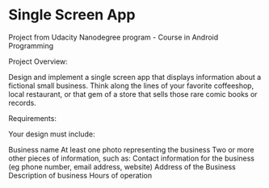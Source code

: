 # Single Screen App
Project from Udacity Nanodegree program - Course in Android Programming

Project Overview:

Design and implement a single screen app that displays information about a fictional small business. Think along the lines of your favorite coffeeshop, local restaurant, or that gem of a store that sells those rare comic books or records.

Requirements:

Your design must include:

Business name
At least one photo representing the business
Two or more other pieces of information, such as:
Contact information for the business (eg phone number, email address, website)
Address of the Business
Description of business
Hours of operation
